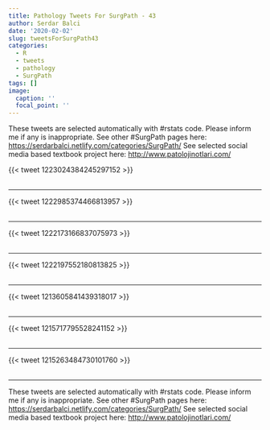 ```yaml
---
title: Pathology Tweets For SurgPath - 43
author: Serdar Balci
date: '2020-02-02'
slug: tweetsForSurgPath43
categories:
  - R
  - tweets
  - pathology
  - SurgPath
tags: []
image:
  caption: ''
  focal_point: ''
---
```



These tweets are selected automatically with #rstats code. Please inform me if any is inappropriate.
See other #SurgPath pages here: https://serdarbalci.netlify.com/categories/SurgPath/ 
See selected social media based textbook project here: http://www.patolojinotlari.com/

{{< tweet 1223024384245297152 >}}
<br>
<br>
<hr>
{{< tweet 1222985374466813957 >}}
<br>
<br>
<hr>
{{< tweet 1222173166837075973 >}}
<br>
<br>
<hr>
{{< tweet 1222197552180813825 >}}
<br>
<br>
<hr>
{{< tweet 1213605841439318017 >}}
<br>
<br>
<hr>
{{< tweet 1215717795528241152 >}}
<br>
<br>
<hr>
{{< tweet 1215263484730101760 >}}
<br>
<br>
<hr>


These tweets are selected automatically with #rstats code. Please inform me if any is inappropriate.
See other #SurgPath pages here: https://serdarbalci.netlify.com/categories/SurgPath/ 
See selected social media based textbook project here: http://www.patolojinotlari.com/
